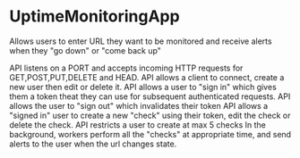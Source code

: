 # UptimeMonitoringApp
Allows users to enter URL they want to be monitored and receive alerts when they "go down" or "come back up"


API listens on a PORT and accepts incoming HTTP requests for GET,POST,PUT,DELETE and HEAD.
API allows a client to connect, create a new user then edit or delete it.
API allows a user to "sign in" which gives them a token theat they can use for subsequent authenticated requests.
API allows the user to "sign out" which invalidates their token
API allows a "signed in" user to create a new "check" using their token, edit the check or delete the check.
API restricts a user to create at max 5 checks
In the background, workers perform all the "checks" at appropriate time, and send alerts to the user when the url changes state.

